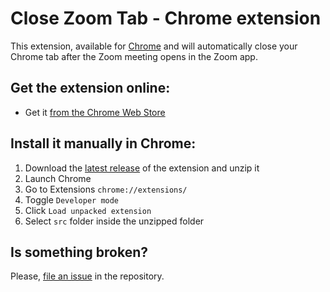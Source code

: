 # Close Zoom Tab - Chrome extension

This extension, available for [Chrome]() and will automatically close your Chrome tab after the Zoom meeting opens in the Zoom app.

## Get the extension online:

- Get it [from the Chrome Web Store]()

## Install it manually in Chrome:

1. Download the [latest release](https://github.com/keno-reloaded/close-zoom-tab/) of the extension and unzip it
2. Launch Chrome
3. Go to Extensions `chrome://extensions/`
4. Toggle `Developer mode`
5. Click `Load unpacked extension`
6. Select `src` folder inside the unzipped folder

## Is something broken?

Please, [file an issue](https://github.com/keno-reloaded/close-zoom-tab/issues) in the repository.
